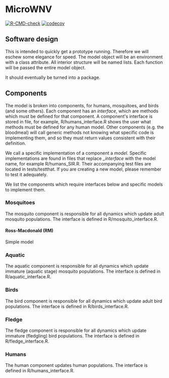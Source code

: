 # MicroWNV

<!-- badges: start -->
[![R-CMD-check](https://github.com/dd-harp/MicroWNV/workflows/R-CMD-check/badge.svg)](https://github.com/dd-harp/MicroWNV/actions)
[![codecov](https://codecov.io/gh/dd-harp/MicroWNV/branch/main/graph/badge.svg)](https://codecov.io/gh/dd-harp/MicroWNV)
<!-- badges: end -->

## Software design

This is intended to quickly get a prototype running. Therefore we will eschew some
elegance for speed. The model object will be an environment with a class attribute.
All interior structure will be named lists. Each function will be passed the entire
model object.

It should eventually be turned into a package.

## Components

The model is broken into components, for humans, mosquitoes, and birds (and some others).
Each component has an _interface_, which are methods which must be defined for that
component. A component's interface is stored in file, for example, R/humans_interface.R
shows the user what methods must be defined for any human model. Other components (e.g. the bloodmeal)
will call generic methods not knowing what specific code is implementing them, and so
they must return values consistent with their definition.

We call a specific implementation of a component a _model_.
Specific implementations are found in files that replace _\_interface_ with the
model name, for example R/humans_SIR.R. Their accompanying test files are located in
tests/testthat. If you are creating a new model, please remember to test it
adequately.

We list the components which require interfaces below and specific models
to implement them.

### Mosquitoes

The mosquito component is responsible for all dynamics which update adult mosquito
populations. The interface is defined in R/mosquito_interface.R.

#### Ross-Macdonald (RM)

Simple model

### Aquatic

The aquatic component is responsible for all dynamics which update immature (aquatic
stage) mosquito populations. The interface is defined in R/aquatic_interface.R.

### Birds

The bird component is responsible for all dynamics which update adult bird populations.
The interface is defined in R/birds_interface.R.

### Fledge

The fledge component is responsible for all dynamics which update immature (fledgling)
bird populations. The interface is defined in R/fledge_interface.R.

### Humans

The human component updates human populations. The interface is defined in R/humans_interface.R.
